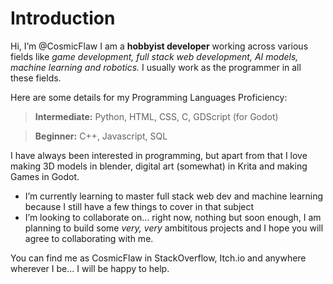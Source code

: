 # Introduction

Hi, I’m @CosmicFlaw
I am a **hobbyist developer** working across various fields like *game development, full stack web development, AI models, machine learning and robotics.*
I usually work as the programmer in all these fields. 

Here are some details for my Programming Languages Proficiency:
> **Intermediate:** Python, HTML, CSS, C, GDScript (for Godot)

> **Beginner:** C++, Javascript, SQL

I have always been interested in programming, but apart from that I love making 3D models in blender, digital art (somewhat) in Krita and making Games in Godot.

- I’m currently learning to master full stack web dev and machine learning because I still have a few things to cover in that subject
- I’m looking to collaborate on... right now, nothing but soon enough, I am planning to build some *very, very* ambititous projects and I hope you will agree to collaborating with me.

You can find me as CosmicFlaw in StackOverflow, Itch.io and anywhere wherever I be... I will be happy to help.
  
